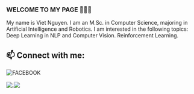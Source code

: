 
### WELCOME TO MY PAGE 👋👋👋
My name is Viet Nguyen. I am an M.Sc. in Computer Science, majoring in Artificial Intelligence and Robotics. I am interested in the following topics: Deep Learning in NLP and Computer Vision. Reinforcement Learning.<br>
## 📫 Connect with me: 
  
 ![FACEBOOK](https://img.shields.io/badge/html5-%23E34F26.svg?style=for-the-badge&logo=facebook&logoColor=white)



<a href="https://github.com/nguyenhcp2004/shopee-clone">
  <!-- Change the `github-readme-stats.anuraghazra1.vercel.app` to `github-readme-stats.vercel.app`  -->
  <img align="center" src="https://github-readme-stats.anuraghazra1.vercel.app/api/pin/?username=nguyenhcp2004&repo=shopee-clone&theme=onedark" />
</a>

<a href="https://github.com/nguyenhcp2004/Twitter">
  <!-- Change the `github-readme-stats.anuraghazra1.vercel.app` to `github-readme-stats.vercel.app`  -->
  <img align="center" src="https://github-readme-stats.anuraghazra1.vercel.app/api/pin/?username=nguyenhcp2004&repo=Twitter&theme=dark" />
</a> 

